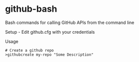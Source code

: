 # github-bash
Bash commands for calling GitHub APIs from the command line

Setup - Edit github.cfg with your credentials

Usage
```
# Create a github repo
>githubcreate my-repo "Some Description"
```
